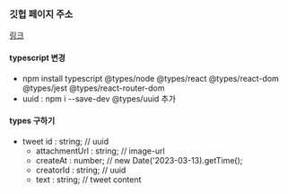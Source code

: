 ### 깃헙 페이지 주소

[링크](https://jmeno1011.github.io/tweet-clone/)

#### typescript 변경
- npm install typescript @types/node @types/react @types/react-dom @types/jest @types/react-router-dom
- uuid : npm i --save-dev @types/uuid 추가

#### types 구하기
- tweet id : string; // uuid
  - attachmentUrl : string; // image-url
  - createAt : number; // new Date('2023-03-13).getTime();
  - creatorId : string; // uuid
  - text : string; // tweet content